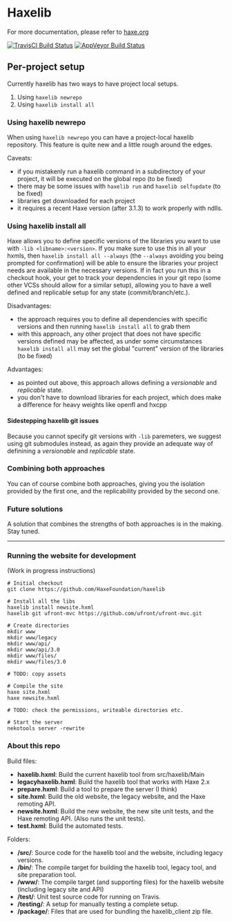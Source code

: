 # Haxelib

For more documentation, please refer to [haxe.org](http://haxe.org/haxelib)

[![TravisCI Build Status](https://travis-ci.org/HaxeFoundation/haxelib.svg?branch=master)](https://travis-ci.org/HaxeFoundation/haxelib)
[![AppVeyor Build Status](https://ci.appveyor.com/api/projects/status/github/HaxeFoundation/haxelib?branch=master&svg=true)](https://ci.appveyor.com/project/HaxeFoundation/haxelib)

## Per-project setup

Currently haxelib has two ways to have project local setups.

1. Using `haxelib newrepo`
2. Using `haxelib install all`

### Using haxelib newrepo

When using `haxelib newrepo` you can have a project-local haxelib repository. This feature is quite new and a little rough around the edges.

Caveats:

- if you mistakenly run a haxelib command in a subdirectory of your project, it will be executed on the global repo (to be fixed)
- there may be some issues with `haxelib run` and `haxelib selfupdate` (to be fixed)
- libraries get downloaded for each project
- it requires a recent Haxe version (after 3.1.3) to work properly with ndlls.

### Using haxelib install all

Haxe allows you to define specific versions of the libraries you want to use with `-lib <libname>:<version>`. If you make sure to use this in all your hxmls, then `haxelib install all --always` (the `--always` avoiding you being prompted for confirmation) will be able to ensure the libraries your project needs are available in the necessary versions. If in fact you run this in a checkout hook, your get to track your dependencies in your git repo (some other VCSs should allow for a similar setup), allowing you to have a well defined and replicable setup for any state (commit/branch/etc.).

Disadvantages:

- the approach requires you to define all dependencies with specific versions and then running `haxelib install all` to grab them
- with this approach, any other project that does not have specific versions defined may be affected, as under some circumstances `haxelib install all` may set the global "current" version of the libraries (to be fixed)

Advantages:

- as pointed out above, this approach allows defining a *versionable* and *replicable* state.
- you don't have to download libraries for each project, which does make a difference for heavy weights like openfl and hxcpp

#### Sidestepping haxelib git issues

Because you cannot specify git versions with `-lib` paremeters, we suggest using git submodules instead, as again they provide an adequate way of definining a *versionable* and *replicable* state.

### Combining both approaches

You can of course combine both approaches, giving you the isolation provided by the first one, and the replicability provided by the second one.

### Future solutions

A solution that combines the strengths of both approaches is in the making. Stay tuned.

-----

### Running the website for development

(Work in progress instructions)

```
# Initial checkout
git clone https://github.com/HaxeFoundation/haxelib

# Install all the libs
haxelib install newsite.hxml
haxelib git ufront-mvc https://github.com/ufront/ufront-mvc.git

# Create directories
mkdir www
mkdir www/legacy
mkdir www/api/
mkdir www/api/3.0
mkdir www/files/
mkdir www/files/3.0

# TODO: copy assets

# Compile the site
haxe site.hxml
haxe newsite.hxml

# TODO: check the permissions, writeable directories etc.

# Start the server
nekotools server -rewrite
```

### About this repo

Build files:

* __haxelib.hxml__: Build the current haxelib tool from src/haxelib/Main
* __legacyhaxelib.hxml__: Build the haxelib tool that works with Haxe 2.x
* __prepare.hxml__: Build a tool to prepare the server (I think)
* __site.hxml__: Build the old website, the legacy website, and the Haxe remoting API.
* __newsite.hxml__: Build the new website, the new site unit tests, and the Haxe remoting API. (Also runs the unit tests).
* __test.hxml__: Build the automated tests.

Folders:

* __/src/__: Source code for the haxelib tool and the website, including legacy versions.
* __/bin/__: The compile target for building the haxelib tool, legacy tool, and site preparation tool.
* __/www/__: The compile target (and supporting files) for the haxelib website (including legacy site and API)
* __/test/__: Unit test source code for running on Travis.
* __/testing/__: A setup for manually testing a complete setup.
* __/package/__: Files that are used for bundling the haxelib_client zip file.
